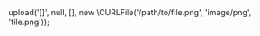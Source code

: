 <?php

use Appwrite\Client;
use Appwrite\Services\General;

$client = new Client();

$client
;

$general = new General($client);

$result = $general->upload('[]', null, [], new \CURLFile('/path/to/file.png', 'image/png', 'file.png'));